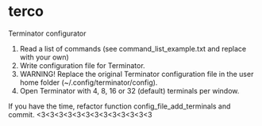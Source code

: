 # terco
Terminator configurator
1. Read a list of commands (see command_list_example.txt and replace with your own)
2. Write configuration file for Terminator.
3. WARNING! Replace the original Terminator configuration file in the user home folder (~/.config/terminator/config).
4. Open Terminator with 4, 8, 16 or 32 (default) terminals per window.

If you have the time, refactor function config_file_add_terminals and commit. <3<3<3<3<3<3<3<3<3<3<3<3<3

